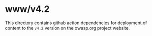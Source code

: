 # www/v4.2

This directory contains github action dependencies for deployment of content to the `v4.2` version on the owasp.org project website.
